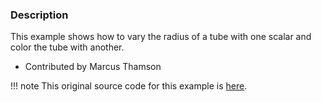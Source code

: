 ### Description

This example shows how to vary the radius of a tube with one scalar and color the tube with another.

* Contributed by Marcus Thamson

!!! note
    This original source code for this example is [here](https://gitlab.kitware.com/vtk/vtk/blob/395857190c8453508d283958383bc38c9c2999bf/Examples/VisualizationAlgorithms/Cxx/TubesWithVaryingRadiusAndColors.cxx).

